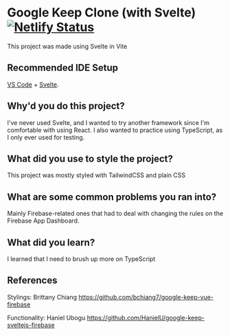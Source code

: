 # Google Keep Clone (with Svelte) [![Netlify Status](https://api.netlify.com/api/v1/badges/af6cf1de-7e98-46c4-895b-47d081c54dd2/deploy-status)](https://app.netlify.com/sites/gkeep-svelte/deploys)
This project was made using Svelte in Vite
## Recommended IDE Setup
[VS Code](https://code.visualstudio.com/) + [Svelte](https://marketplace.visualstudio.com/items?itemName=svelte.svelte-vscode).
## Why'd you do this project? 
I've never used Svelte, and I wanted to try another framework since I'm comfortable with using React. I also wanted to practice using TypeScript, as I only ever used for testing.
## What did you use to style the project?
This project was mostly styled with TailwindCSS and plain CSS
## What are some common problems you ran into?
Mainly Firebase-related ones that had to deal with changing the rules on the Firebase App Dashboard. 
## What did you learn?
I learned that I need to brush up more on TypeScript
## References
Stylings: Brittany Chiang https://github.com/bchiang7/google-keep-vue-firebase

Functionality: Haniel Ubogu https://github.com/HanielU/google-keep-sveltejs-firebase
